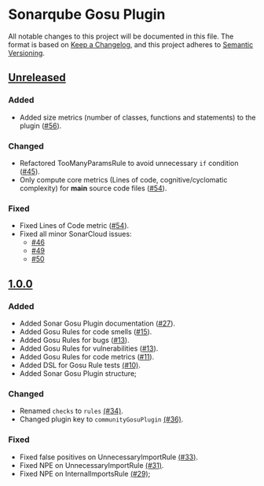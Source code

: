 # Sonarqube Gosu Plugin
All notable changes to this project will be documented in this file.
The format is based on [Keep a Changelog](https://keepachangelog.com/en/1.0.0/),
and this project adheres to [Semantic Versioning](https://semver.org/spec/v2.0.0.html).

## [Unreleased]

### Added
- Added size metrics (number of classes, functions and statements) to the plugin ([#56](https://github.com/FRI-DAY/sonar-gosu-plugin/pull/56)).

### Changed
- Refactored TooManyParamsRule to avoid unnecessary `if` condition ([#45](https://github.com/FRI-DAY/sonar-gosu-plugin/pull/45)).
- Only compute core metrics (Lines of code, cognitive/cyclomatic complexity) for **main** source code files ([#54](https://github.com/FRI-DAY/sonar-gosu-plugin/pull/54)).

### Fixed
- Fixed Lines of Code metric ([#54](https://github.com/FRI-DAY/sonar-gosu-plugin/pull/54)).
- Fixed all minor SonarCloud issues:
  * [#46](https://github.com/FRI-DAY/sonar-gosu-plugin/pull/46)
  * [#49](https://github.com/FRI-DAY/sonar-gosu-plugin/pull/49)
  * [#50](https://github.com/FRI-DAY/sonar-gosu-plugin/pull/50)

## [1.0.0]

### Added
- Added Sonar Gosu Plugin documentation ([#27](https://github.com/FRI-DAY/sonar-gosu-plugin/pull/27)).
- Added Gosu Rules for code smells ([#15](https://github.com/FRI-DAY/sonar-gosu-plugin/pull/15)).
- Added Gosu Rules for bugs ([#13](https://github.com/FRI-DAY/sonar-gosu-plugin/pull/13)).
- Added Gosu Rules for vulnerabilities ([#13](https://github.com/FRI-DAY/sonar-gosu-plugin/pull/13)).
- Added Gosu Rules for code metrics ([#11](https://github.com/FRI-DAY/sonar-gosu-plugin/pull/11)).
- Added DSL for Gosu Rule tests [(#10)](https://github.com/FRI-DAY/sonar-gosu-plugin/pull/10).
- Added Sonar Gosu Plugin structure;

### Changed
- Renamed `checks` to `rules` [(#34)](https://github.com/FRI-DAY/sonar-gosu-plugin/pull/34).
- Changed plugin key to `communityGosuPlugin` [(#36)](https://github.com/FRI-DAY/sonar-gosu-plugin/pull/36).

### Fixed
- Fixed false positives on UnnecessaryImportRule [(#33)](https://github.com/FRI-DAY/sonar-gosu-plugin/pull/33).
- Fixed NPE on UnnecessaryImportRule [(#31)](https://github.com/FRI-DAY/sonar-gosu-plugin/pull/31).
- Fixed NPE on InternalImportsRule [(#29)](https://github.com/FRI-DAY/sonar-gosu-plugin/pull/29);

[Unreleased]: https://github.com/FRI-DAY/sonar-gosu-plugin/compare/v1.0.0...HEAD
[1.0.0]: https://github.com/FRI-DAY/sonar-gosu-plugin/commits/v1.0.0

